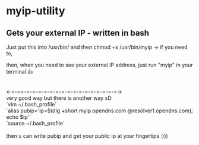 # myip-utility
Gets your external IP - written in bash
--
Just put this into  /usr/bin/ and then chmod +x /usr/bin/myip   -> if you need to,

then, when you need to see your external IP address, just run "myip" in your terminal 👍


<br>
<-=-==-=-=-=-=-=-=-=-=-=-=-=-=-=-=-=-=-><br>
very good way but there is another way xD <br>
`vim ~/.bash_profile`<br>
`alias pubip='ip=$(dig +short myip.opendns.com @resolver1.opendns.com); echo $ip'`<br>
`source ~/.bash_profile`<br>
<br>
then u can write pubip and get your public ip at your fingertips :)))
